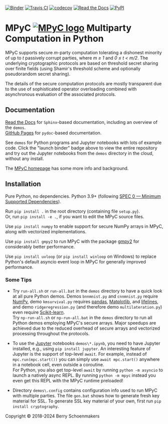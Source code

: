 [![Binder](https://mybinder.org/badge_logo.svg)](https://mybinder.org/v2/gh/lschoe/mpyc/master)
[![Travis CI](https://app.travis-ci.com/lschoe/mpyc.svg)](https://app.travis-ci.com/lschoe/mpyc)
[![codecov](https://codecov.io/gh/lschoe/mpyc/branch/master/graph/badge.svg)](https://codecov.io/gh/lschoe/mpyc)
[![Read the Docs](https://readthedocs.org/projects/mpyc/badge/)](https://mpyc.readthedocs.io)
[![PyPI](https://img.shields.io/pypi/v/mpyc.svg)](https://pypi.org/project/mpyc/)

# MPyC [![MPyC logo](https://raw.githubusercontent.com/lschoe/mpyc/master/images/MPyC_Logo.svg)](https://github.com/lschoe/mpyc) Multiparty Computation in Python

MPyC supports secure *m*-party computation tolerating a dishonest minority of up to *t* passively corrupt parties,
where *m &ge; 1* and *0 &le; t &lt; m/2*. The underlying cryptographic protocols are based on threshold secret sharing over finite
fields (using Shamir's threshold scheme and optionally pseudorandom secret sharing).

The details of the secure computation protocols are mostly transparent due to the use of sophisticated operator overloading
combined with asynchronous evaluation of the associated protocols.

## Documentation

[Read the Docs](https://mpyc.readthedocs.io/) for `Sphinx`-based documentation, including an overview of the `demos`.\
[GitHub Pages](https://lschoe.github.io/mpyc/) for `pydoc`-based documentation.

See `demos` for Python programs and Jupyter notebooks with lots of example code. Click the "launch binder" badge above to view the entire
repository and try out the Jupyter notebooks from the `demos` directory in the cloud, without any install.

The [MPyC homepage](https://www.win.tue.nl/~berry/mpyc/) has some more info and background.

## Installation

Pure Python, no dependencies. Python 3.9+ (following [SPEC 0 — Minimum Supported Dependencies](https://scientific-python.org/specs/spec-0000/)).

Run `pip install .` in the root directory (containing file `setup.py`).\
Or, run `pip install -e .`, if you want to edit the MPyC source files.

Use `pip install numpy` to enable support for secure NumPy arrays in MPyC, along with vectorized implementations.

Use `pip install gmpy2` to run MPyC with the package [gmpy2](https://pypi.org/project/gmpy2/) for considerably better performance.

Use `pip install uvloop` (or `pip install winloop` on Windows) to replace Python's default asyncio event loop in MPyC for generally improved performance.

### Some Tips

- Try `run-all.sh` or `run-all.bat` in the `demos` directory to have a quick look at all pure Python demos.
Demos `bnnmnist.py` and `cnnmnist.py` require [NumPy](https://www.numpy.org/), demo `kmsurvival.py` requires
[pandas](https://pandas.pydata.org/), [Matplotlib](https://matplotlib.org/), and [lifelines](https://pypi.org/project/lifelines/),
and demo `ridgeregression.py` (and therefore demo `multilateration.py`) even require [Scikit-learn](https://scikit-learn.org/).\
Try `np-run-all.sh` or `np-run-all.bat` in the `demos` directory to run all Python demos employing MPyC's secure arrays.
Major speedups are achieved due to the reduced overhead of secure arrays and vectorized processing throughout the
protocols.

- To use the [Jupyter](https://jupyter.org/) notebooks `demos\*.ipynb`, you need to have Jupyter installed,
e.g., using `pip install jupyter`. An interesting feature of Jupyter is the support of top-level `await`.
For example, instead of `mpc.run(mpc.start())` you can simply use `await mpc.start()` anywhere in
a notebook cell, even outside a coroutine.\
For Python, you also get top-level `await` by running `python -m asyncio` to launch a natively async REPL.
By running `python -m mpyc` instead you even get this REPL with the MPyC runtime preloaded!

- Directory `demos\.config` contains configuration info used to run MPyC with multiple parties.
The file `gen.bat` shows how to generate fresh key material for SSL. To generate SSL key material of your own, first run
`pip install cryptography`.

Copyright &copy; 2018-2024 Berry Schoenmakers